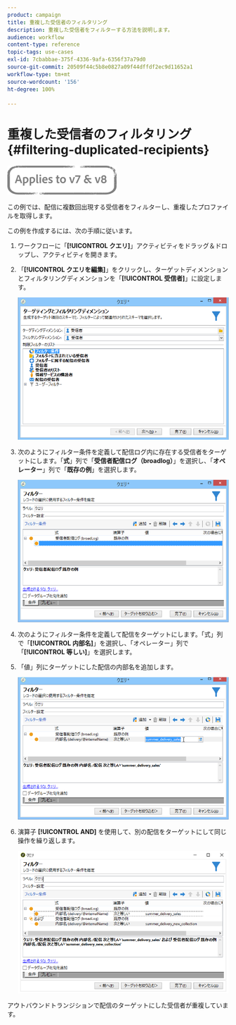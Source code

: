 ```yaml
---
product: campaign
title: 重複した受信者のフィルタリング
description: 重複した受信者をフィルターする方法を説明します。
audience: workflow
content-type: reference
topic-tags: use-cases
exl-id: 7cbabbae-375f-4336-9afa-6356f37a79d0
source-git-commit: 20509f44c5b8e0827a09f44dffdf2ec9d11652a1
workflow-type: tm+mt
source-wordcount: '156'
ht-degree: 100%

---
```


# 重複した受信者のフィルタリング {#filtering-duplicated-recipients}

![](../../assets/common.svg)

この例では、配信に複数回出現する受信者をフィルターし、重複したプロファイルを取得します。

この例を作成するには、次の手順に従います。

1. ワークフローに「**[!UICONTROL クエリ]**」アクティビティをドラッグ＆ドロップし、アクティビティを開きます。
1. 「**[!UICONTROL クエリを編集]**」をクリックし、ターゲットディメンションとフィルタリングディメンションを「**[!UICONTROL 受信者]**」に設定します。

   ![](assets/query_recipients_1.png)

1. 次のようにフィルター条件を定義して配信ログ内に存在する受信者をターゲットにします。「**式**」列で「**受信者配信ログ（broadlog）**」を選択し、「**オペレーター**」列で「**既存の例**」を選択します。

   ![](assets/query_recipients_2.png)

1. 次のようにフィルター条件を定義して配信をターゲットにします。「式」列で「**[!UICONTROL 内部名]**」を選択し、「オペレーター」列で「**[!UICONTROL 等しい]**」を選択します。
1. 「値」列にターゲットにした配信の内部名を追加します。

   ![](assets/query_recipients_3.png)

1. 演算子 **[!UICONTROL AND]** を使用して、別の配信をターゲットにして同じ操作を繰り返します。

   ![](assets/query_recipients_4.png)

アウトバウンドトランジションで配信のターゲットにした受信者が重複しています。

